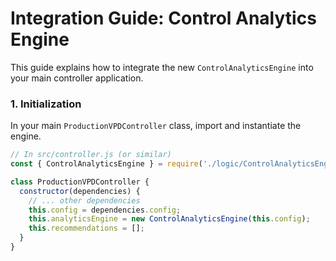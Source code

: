 # Integration Guide: Control Analytics Engine

This guide explains how to integrate the new `ControlAnalyticsEngine` into your main controller application.

### 1. Initialization

In your main `ProductionVPDController` class, import and instantiate the engine.

```javascript
// In src/controller.js (or similar)
const { ControlAnalyticsEngine } = require('./logic/ControlAnalyticsEngine');

class ProductionVPDController {
  constructor(dependencies) {
    // ... other dependencies
    this.config = dependencies.config;
    this.analyticsEngine = new ControlAnalyticsEngine(this.config);
    this.recommendations = [];
  }
}